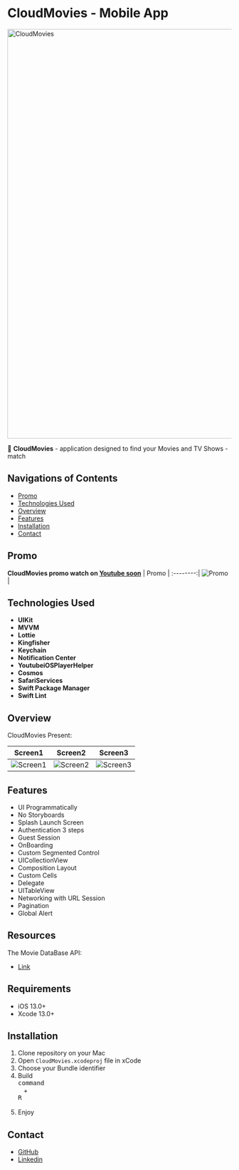 # CloudMovies - Mobile App

<img width="920" alt="CloudMovies" src="https://user-images.githubusercontent.com/110157916/211109405-11cebd2e-8036-43c2-8ac9-b599645fe359.png">

🍿 **CloudMovies** - application designed to find your Movies and TV Shows - match
## Navigations of Contents
* [Promo](#promo)
* [Technologies Used](#technologies-used)
* [Overview](#overview)
* [Features](#features)
* [Installation](#installation)
* [Contact](#contact)


## Promo

 **CloudMovies promo watch on [Youtube soon]()**
| Promo |
:--------:|
![Promo]() |

## Technologies Used

- **UIKit**
- **MVVM**
- **Lottie**
- **Kingfisher**
- **Keychain**
- **Notification Center**
- **YoutubeiOSPlayerHelper**
- **Cosmos**
- **SafariServices**
- **Swift Package Manager**
- **Swift Lint**

## Overview
CloudMovies Present:

| Screen1 | Screen2 | Screen3 |
:--------:|:--------:|:--------:|
![Screen1]() | ![Screen2]() | ![Screen3]()|

## Features
- UI Programmatically
- No Storyboards
- Splash Launch Screen
- Authentication 3 steps
- Guest Session
- OnBoarding
- Custom Segmented Control
- UICollectionView
- Composition Layout
- Custom Cells
- Delegate
- UITableView
- Networking with URL Session
- Pagination
- Global Alert

## Resources
The Movie DataBase API:
- [Link](https://developers.themoviedb.org/3)

## Requirements
- iOS 13.0+
- Xcode 13.0+
 
## Installation
1. Clone repository on your Mac
2. Open `CloudMovies.xcodeproj` file in xCode
3. Choose your Bundle identifier
4. Build <kbd> <br> command <br> </kbd> + <kbd> <br>R<br> </kbd>
5. Enjoy

## Contact
- [GitHub](https://github.com/artembilyy)
- [Linkedin](https://www.linkedin.com/in/artem-bilyi-8b9854249/)
